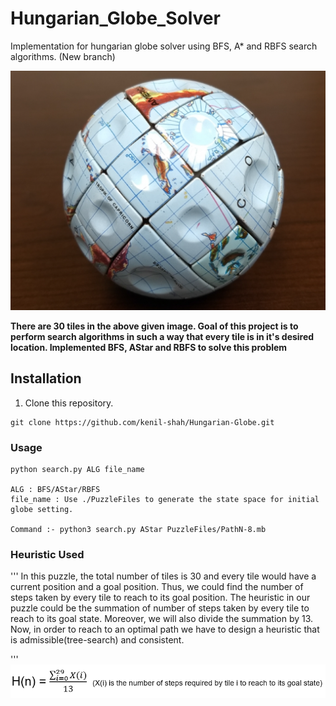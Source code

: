 # Hungarian_Globe_Solver

Implementation for hungarian globe solver using BFS, A* and RBFS search algorithms. (New branch)

![Alt Text](https://github.com/kenil-shah/Hungarian-Globe/blob/master/readme_images/Capture.PNG)

**There are 30 tiles in the  above given image. Goal of this project is to perform search algorithms in such a way that every tile is in it's desired location. Implemented BFS, AStar and RBFS to solve this problem**

## Installation

1) Clone this repository.
```
git clone https://github.com/kenil-shah/Hungarian-Globe.git
```

### Usage
```
python search.py ALG file_name

ALG : BFS/AStar/RBFS
file_name : Use ./PuzzleFiles to generate the state space for initial globe setting.

Command :- python3 search.py AStar PuzzleFiles/PathN-8.mb
```

### Heuristic Used
'''
	In this puzzle, the total number of tiles is 30 and every tile would have a current position and a goal position. Thus, we could find the number of steps taken by every tile to reach to its goal position. The heuristic in our puzzle could be the summation of number of steps taken by every tile to reach to its goal state. Moreover, we will  also divide the summation by 13. Now, in order to reach to an optimal path we have to design a heuristic that is admissible(tree-search) and consistent.

'''
![Alt Text](https://github.com/kenil-shah/Hungarian-Globe/blob/master/readme_images/heuristic.PNG)
